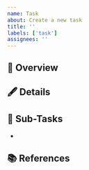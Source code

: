 ```yaml
---
name: Task
about: Create a new task
title: ''
labels: ['task']
assignees: ''
---
```


<!-- Edit issue title -->

## 📝 Overview <!-- Write a brief overview of the task -->



## 🖋 Details <!-- Provide detailed instructions of the task -->



## 🍭 Sub-Tasks <!-- Divide the task into sub-tasks (if appropriate) -->

- 

## 📚 References <!-- Provide a list of external links related to this issue (if any) -->

